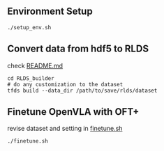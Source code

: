 ## Environment Setup
```
./setup_env.sh
```

## Convert data from hdf5 to RLDS 
check [README.md](RLDS_builder/README.md)
```
cd RLDS_builder
# do any customization to the dataset
tfds build --data_dir /path/to/save/rlds/dataset
```

## Finetune OpenVLA with OFT+
revise dataset and setting in [finetune.sh](finetune.sh)
```
./finetune.sh
```